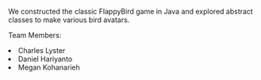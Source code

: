 We constructed the classic FlappyBird game in Java and explored abstract classes to make various bird avatars.

Team Members:
<li>Charles Lyster
<li>Daniel Hariyanto
<li>Megan Kohanarieh
